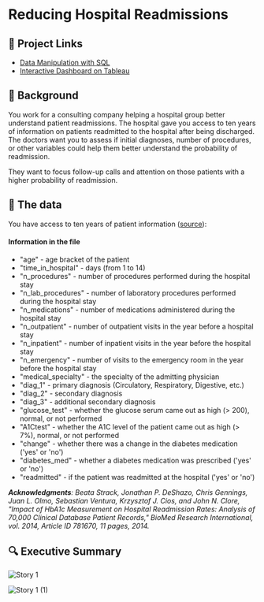 # Reducing Hospital Readmissions

## 🔗 Project Links
- [Data Manipulation with SQL](https://app.datacamp.com/workspace/w/fbd56db5-1a00-4e5e-a86c-9b1585b47307)
- [Interactive Dashboard on Tableau](https://public.tableau.com/views/ReducingHospitalReadmissions/Story1?:language=en-US&publish=yes&:display_count=n&:origin=viz_share_link)

## 📖 Background
You work for a consulting company helping a hospital group better understand patient readmissions. The hospital gave you access to ten years of information on patients readmitted to the hospital after being discharged. The doctors want you to assess if initial diagnoses, number of procedures, or other variables could help them better understand the probability of readmission. 

They want to focus follow-up calls and attention on those patients with a higher probability of readmission.

## 💾 The data

You have access to ten years of patient information ([source](https://archive.ics.uci.edu/ml/datasets/Diabetes+130-US+hospitals+for+years+1999-2008)):

#### Information in the file
- "age" - age bracket of the patient
- "time_in_hospital" - days (from 1 to 14)
- "n_procedures" - number of procedures performed during the hospital stay
- "n_lab_procedures" - number of laboratory procedures performed during the hospital stay
- "n_medications" - number of medications administered during the hospital stay
- "n_outpatient" - number of outpatient visits in the year before a hospital stay
- "n_inpatient" - number of inpatient visits in the year before the hospital stay
- "n_emergency" - number of visits to the emergency room in the year before the hospital stay
- "medical_specialty" - the specialty of the admitting physician
- "diag_1" - primary diagnosis (Circulatory, Respiratory, Digestive, etc.)
- "diag_2" - secondary diagnosis
- "diag_3" - additional secondary diagnosis
- "glucose_test" - whether the glucose serum came out as high (> 200), normal, or not performed
- "A1Ctest" - whether the A1C level of the patient came out as high (> 7%), normal, or not performed
- "change" - whether there was a change in the diabetes medication ('yes' or 'no')
- "diabetes_med" - whether a diabetes medication was prescribed ('yes' or 'no')
- "readmitted" - if the patient was readmitted at the hospital ('yes' or 'no') 

***Acknowledgments**: Beata Strack, Jonathan P. DeShazo, Chris Gennings, Juan L. Olmo, Sebastian Ventura, Krzysztof J. Cios, and John N. Clore, "Impact of HbA1c Measurement on Hospital Readmission Rates: Analysis of 70,000 Clinical Database Patient Records," BioMed Research International, vol. 2014, Article ID 781670, 11 pages, 2014.*

## 🔍 Executive Summary



![Story 1](https://github.com/yirongNg/Reducing_Hospital_Readmissions/assets/132359604/a044144c-4d83-4295-bbf1-4b3d9610cf4e)

![Story 1 (1)](https://github.com/yirongNg/Reducing_Hospital_Readmissions/assets/132359604/c4388ce1-323c-40e3-9094-5c9d63adde4e)



